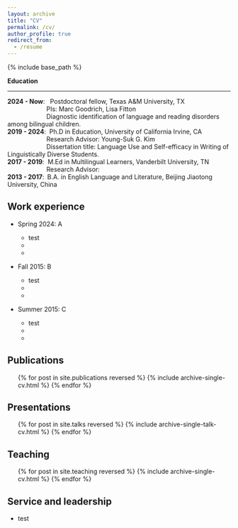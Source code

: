 ```yaml
---
layout: archive
title: "CV"
permalink: /cv/
author_profile: true
redirect_from:
  - /resume
---
```


{% include base_path %}


__Education__

------
**2024 - Now**: &nbsp; Postdoctoral fellow, Texas A&M University, TX  
&emsp;&emsp;&emsp;&emsp;&emsp;&emsp;&nbsp;PIs: Marc Goodrich, Lisa Fitton  
&emsp;&emsp;&emsp;&emsp;&emsp;&emsp;&nbsp;Diagnostic identification of language and reading disorders among bilingual children.  
**2019 - 2024**:&nbsp; Ph.D in Education, University of California Irvine, CA  
&emsp;&emsp;&emsp;&emsp;&emsp;&emsp;&nbsp;Research Advisor: Young-Suk G. Kim  
&emsp;&emsp;&emsp;&emsp;&emsp;&emsp;&nbsp;Dissertation title: Language Use and Self-efficacy in Writing of Linguistically Diverse Students.  
**2017 - 2019**:&nbsp; M.Ed in Multilingual Learners, Vanderbilt University, TN  
&emsp;&emsp;&emsp;&emsp;&emsp;&emsp;&nbsp;Research Advisor:  
**2013 - 2017**:&ensp;B.A. in English Language and Literature, Beijing Jiaotong University, China


Work experience
------
* Spring 2024: A
  * test
  * 
  * 

* Fall 2015: B
  * test
  * 
  * 

* Summer 2015: C
  * test
  * 
  * 
  
  
Publications
------
  <ul>{% for post in site.publications reversed %}
    {% include archive-single-cv.html %}
  {% endfor %}</ul>

  
Presentations
------
  <ul>{% for post in site.talks reversed %}
    {% include archive-single-talk-cv.html  %}
  {% endfor %}</ul>

  
Teaching
------
  <ul>{% for post in site.teaching reversed %}
    {% include archive-single-cv.html %}
  {% endfor %}</ul>

  
Service and leadership
------
* test
